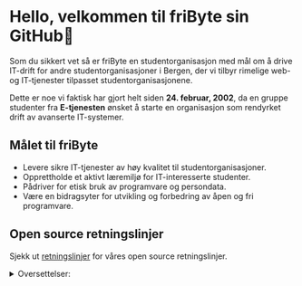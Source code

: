 # Hello, velkommen til friByte sin GitHub👋

Som du sikkert vet så er friByte en studentorganisasjon med mål om å drive IT-drift for andre studentorganisasjoner i Bergen, der vi tilbyr rimelige web- og IT-tjenester tilpasset studentorganisasjonene.

Dette er noe vi faktisk har gjort helt siden **24. februar, 2002**, da en gruppe studenter fra **E-tjenesten** ønsket å starte en organisasjon som rendyrket drift av avanserte IT-systemer.

## Målet til friByte

- Levere sikre IT-tjenester av høy kvalitet til studentorganisasjoner.
- Opprettholde et aktivt læremiljø for IT-interesserte studenter.
- Pådriver for etisk bruk av programvare og persondata.
- Være en bidragsyter for utvikling og forbedring av åpen og fri programvare.

## Open source retningslinjer

Sjekk ut [retningslinjer](https://github.com/fribyte-code/.github/blob/main/guidelines/guidelines-no.md) for våres open source retningslinjer.

<details>
<summary>Oversettelser:</summary>  
  
- [Engelsk](https://github.com/fribyte-code/.github/blob/main/profile/README.md)

</details>
